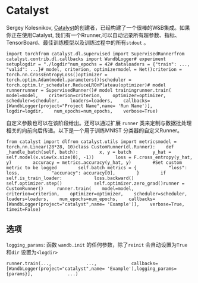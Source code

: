 # Catalyst

Sergey Kolesnikov, [Catalyst](https://github.com/catalyst-team/catalyst)的创建者，已经构建了一个很棒的W&B集成。如果你正在使用Catalyst, 我们有一个Rrunner,可以自动记录所有超参数、指标、TensorBoard、最佳训练模型以及训练过程中的所有`stdout` 。

```text
import torchfrom catalyst.dl.supervised import SupervisedRunnerfrom catalyst.contrib.dl.callbacks import WandbLogger# experiment setuplogdir = "./logdir"num_epochs = 42​# dataloaders = {"train": ..., "valid": ...}​# model, criterion, optimizermodel = Net()criterion = torch.nn.CrossEntropyLoss()optimizer = torch.optim.Adam(model.parameters())scheduler = torch.optim.lr_scheduler.ReduceLROnPlateau(optimizer)​# model runnerrunner = SupervisedRunner()​# model trainingrunner.train(    model=model,    criterion=criterion,    optimizer=optimizer,    scheduler=scheduler,    loaders=loaders,    callbacks=[WandbLogger(project="Project Name",name= 'Run Name')],    logdir=logdir,    num_epochs=num_epochs,    verbose=True)
```

 自定义参数也可以在该阶段给出。还可以通过扩展 `runner` 类来定制与数据批处理相关的向前向后传递。以下是一个用于训练MNIST 分类器的自定义Runner。

```text
from catalyst import dlfrom catalyst.utils import metricsmodel = torch.nn.Linear(28*28, 10)​class CustomRunner(dl.Runner):    def _handle_batch(self, batch):        x, y = batch        y_hat = self.model(x.view(x.size(0), -1))        loss = F.cross_entropy(y_hat, y)        accuracy = metrics.accuracy(y_hat, y)​        #Set custom metric to be logged        self.batch_metrics = {            "loss": loss,            "accuracy": accuracy[0],​        }​        if self.is_train_loader:            loss.backward()            self.optimizer.step()            self.optimizer.zero_grad()runner = CustomRunner()     ​runner.train(    model=model,    criterion=criterion,    optimizer=optimizer,    scheduler=scheduler,    loaders=loaders,    num_epochs=num_epochs,    callbacks=[WandbLogger(project="catalyst",name= 'Example')],    verbose=True,    timeit=False)
```

## **选项** <a id="options"></a>

`logging_params`: 函数 `wandb.init` 的任何参数，除了`reinit` 会自动设置为`True` 和`dir` 设置为`<logdir>`

```text
runner.train(...,             ...,             callbacks=[WandbLogger(project="catalyst",name= 'Example'),logging_params={params}],             ...)
```

[  
](https://docs.wandb.ai/integrations/ray-tune)

